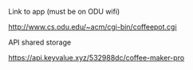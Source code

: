 Link to app (must be on ODU wifi)

http://www.cs.odu.edu/~acm/cgi-bin/coffeepot.cgi

API shared storage

https://api.keyvalue.xyz/532988dc/coffee-maker-pro

